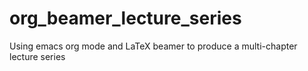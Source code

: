 # org_beamer_lecture_series
Using emacs org mode and LaTeX beamer to produce a multi-chapter lecture series 
